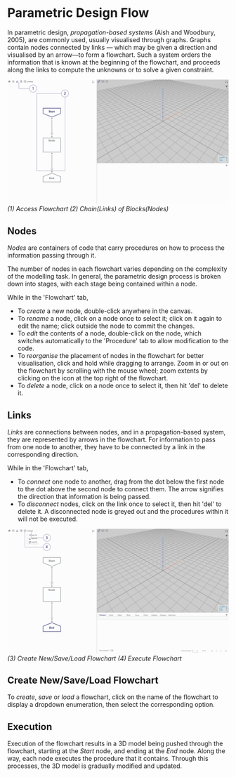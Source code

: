 # Parametric Design Flow

In parametric design, _propagation-based systems_ (Aish and Woodbury, 2005), are commonly used, usually visualised through graphs. Graphs contain nodes connected by links — which may be given a direction and visualised by an arrow—to form a flowchart. Such a system orders the information that is known at the beginning of the flowchart, and proceeds along the links to compute the unknowns or to solve a given constraint.

![Flowchart1-2](./imgs/1.2-flowchart-overview-01.png)
*(1) Access Flowchart (2) Chain(Links) of Blocks(Nodes)*

## Nodes

_Nodes_ are containers of code that carry procedures on how to process the information passing through it. 

The number of nodes in each flowchart varies depending on the complexity of the modelling task. In general, the parametric design process is broken down into stages, with each stage being contained within a node.

While in the 'Flowchart' tab, 
* To _create_ a new node, double-click anywhere in the canvas. 
* To _rename_ a node, click on a node once to select it; click on it again to edit the name; click outside the node to commit the changes.
* To _edit_ the contents of a node, double-click on the node, which switches automatically to the 'Procedure' tab to allow modification to the code.
* To _reorganise_ the placement of nodes in the flowchart for better visualisation, click and hold while dragging to arrange. Zoom in or out on the flowchart by scrolling with the mouse wheel; zoom extents by clicking on the icon at the top right of the flowchart.
* To _delete_ a node, click on a node once to select it, then hit 'del' to delete it.

## Links

_Links_ are connections between nodes, and in a propagation-based system, they are represented by arrows in the flowchart. For information to pass from one node to another, they have to be connected by a link in the corresponding direction. 

While in the 'Flowchart' tab,
* To _connect_ one node to another, drag from the dot below the first node to the dot above the second node to connect them. The arrow signifies the direction that information is being passed.
* To _disconnect_ nodes, click on the link once to select it, then hit 'del' to delete it. A disconnected node is greyed out and the procedures within it will not be executed.

![Flowchart3-4](./imgs/1.2-flowchart-overview-02.png)
*(3) Create New/Save/Load Flowchart (4) Execute Flowchart*

## Create New/Save/Load Flowchart

To _create_, _save_ or _load_ a flowchart, click on the name of the flowchart to display a dropdown enumeration, then select the corresponding option.

## Execution

Execution of the flowchart results in a 3D model being pushed through the flowchart, starting at the _Start_ node, and ending at  the _End_ node. Along the way, each node executes the procedure that it contains. Through this processes, the 3D model is gradually modified and updated. 